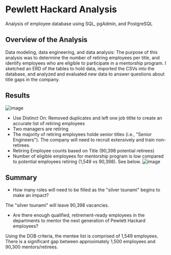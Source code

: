 # Pewlett Hackard Analysis
Analysis of employee database using SQL, pgAdmin, and PostgreSQL

## Overview of the Analysis
Data modeling, data engineering, and data analysis: The purpose of this analysis was to determine the number of retiring employees per title, and identify employees who are eligible to participate in a mentorship program. I sketched an ERD of the tables to hold data, imported the CSVs into the database, and analyzed and evaluated new data to answer questions about title gaps in the company.

## Results

![image](https://user-images.githubusercontent.com/96538067/177014954-3f5d77c2-68aa-4ea5-b4e3-996d6649b7ae.png)

* Use Distinct On: Removed duplicates and left one job titlte to create an accurate list of retiring employees
* Two managers are retiring
* The majority of retiring employees holde senior titles (i.e., "Senior Engineers"). The company will need to recruit extensively and train non-retirees.
* Retiring Employee counts based on Title (90,398 potential retirees)
* Number of eligible employees for mentorship program is low compared to potential employees retiring (1,549 vs 90,398). See below.
![image](https://user-images.githubusercontent.com/96538067/177015611-b017b9fe-d4be-4a91-ba9e-2b0ba9fc2eb9.png)

## Summary 
* How many roles will need to be filled as the "silver tsunami" begins to make an impact?

The "silver tsunami" will leave 90,398 vacancies.

* Are there enough qualified, retirement-ready employees in the departments to mentor the next generation of Pewlett Hackard employees?

Using the DOB criteria, the mentee list is comprised of 1,549 employees. There is a significant gap between approximately 1,500 employees and 90,300 mentors/retirees.
